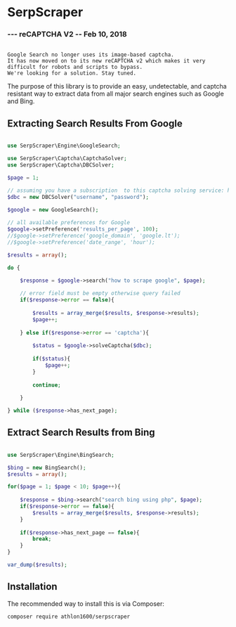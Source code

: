 SerpScraper
===========

###  --- reCAPTCHA V2 -- Feb 10, 2018

```

Google Search no longer uses its image-based captcha.
It has now moved on to its new reCAPTCHA v2 which makes it very difficult for robots and scripts to bypass.
We're looking for a solution. Stay tuned.

```


The purpose of this library is to provide an easy, undetectable, and captcha resistant way to extract data
from all major search engines such as Google and Bing.

## Extracting Search Results From Google

```php

use SerpScraper\Engine\GoogleSearch;

use SerpScraper\Captcha\CaptchaSolver;
use SerpScraper\Captcha\DBCSolver;

$page = 1;

// assuming you have a subscription  to this captcha solving service: http://www.deathbycaptcha.com
$dbc = new DBCSolver("username", "password");
	
$google = new GoogleSearch();

// all available preferences for Google
$google->setPreference('results_per_page', 100);
//$google->setPreference('google_domain', 'google.lt');
//$google->setPreference('date_range', 'hour');

$results = array();

do {

	$response = $google->search("how to scrape google", $page);
	
	// error field must be empty otherwise query failed
	if($response->error == false){
	
		$results = array_merge($results, $response->results);
		$page++;
	
	} else if($response->error == 'captcha'){
	
		$status = $google->solveCaptcha($dbc);
		
		if($status){
			$page++;
		}
		
		continue;
		
	}

} while ($response->has_next_page);

```

## Extract Search Results from Bing

```php

use SerpScraper\Engine\BingSearch;

$bing = new BingSearch();
$results = array();

for($page = 1; $page < 10; $page++){
	
	$response = $bing->search("search bing using php", $page);
	if($response->error == false){
		$results = array_merge($results, $response->results);
	}
	
	if($response->has_next_page == false){
		break;
	}
}

var_dump($results);

```


## Installation

The recommended way to install this is via Composer:

```bash
composer require athlon1600/serpscraper
```
